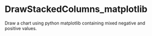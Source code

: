 # DrawStackedColumns_matplotlib
Draw a chart using python matplotlib containing mixed negative and positive values.
